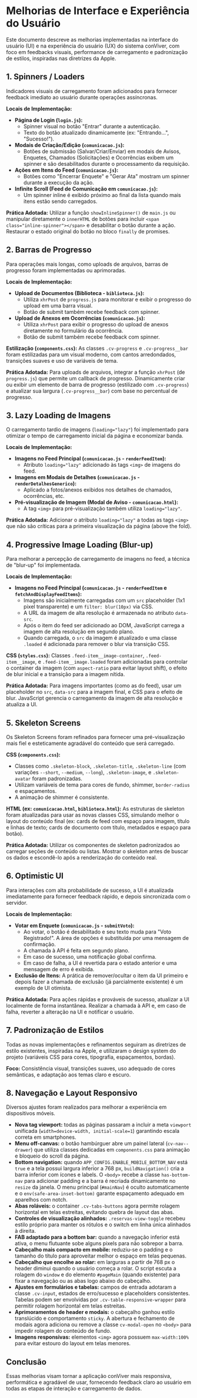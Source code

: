 # Melhorias de Interface e Experiência do Usuário

Este documento descreve as melhorias implementadas na interface do usuário (UI) e na experiência do usuário (UX) do sistema conViver, com foco em feedbacks visuais, performance de carregamento e padronização de estilos, inspiradas nas diretrizes da Apple.

## 1. Spinners / Loaders

Indicadores visuais de carregamento foram adicionados para fornecer feedback imediato ao usuário durante operações assíncronas.

**Locais de Implementação:**

*   **Página de Login (`login.js`):**
    *   Spinner visual no botão "Entrar" durante a autenticação.
    *   Texto do botão atualizado dinamicamente (ex: "Entrando...", "Sucesso!").
*   **Modais de Criação/Edição (`comunicacao.js`):**
    *   Botões de submissão (Salvar/Criar/Enviar) em modais de Avisos, Enquetes, Chamados (Solicitações) e Ocorrências exibem um spinner e são desabilitados durante o processamento da requisição.
*   **Ações em Itens do Feed (`comunicacao.js`):**
    *   Botões como "Encerrar Enquete" e "Gerar Ata" mostram um spinner durante a execução da ação.
*   **Infinite Scroll (Feed de Comunicação em `comunicacao.js`):**
    *   Um spinner inline é exibido próximo ao final da lista quando mais itens estão sendo carregados.

**Prática Adotada:**
Utilizar a função `showInlineSpinner()` de `main.js` ou manipular diretamente o `innerHTML` de botões para incluir `<span class="inline-spinner"></span>` e desabilitar o botão durante a ação. Restaurar o estado original do botão no bloco `finally` de promises.

## 2. Barras de Progresso

Para operações mais longas, como uploads de arquivos, barras de progresso foram implementadas ou aprimoradas.

**Locais de Implementação:**

*   **Upload de Documentos (Biblioteca - `biblioteca.js`):**
    *   Utiliza `xhrPost` de `progress.js` para monitorar e exibir o progresso do upload em uma barra visual.
    *   Botão de submit também recebe feedback com spinner.
*   **Upload de Anexos em Ocorrências (`comunicacao.js`):**
    *   Utiliza `xhrPost` para exibir o progresso do upload de anexos diretamente no formulário da ocorrência.
    *   Botão de submit também recebe feedback com spinner.

**Estilização (`components.css`):**
As classes `.cv-progress` e `.cv-progress__bar` foram estilizadas para um visual moderno, com cantos arredondados, transições suaves e uso de variáveis de tema.

**Prática Adotada:**
Para uploads de arquivos, integrar a função `xhrPost` (de `progress.js`) que permite um callback de progresso. Dinamicamente criar ou exibir um elemento de barra de progresso (estilizado com `.cv-progress`) e atualizar sua largura (`.cv-progress__bar`) com base no percentual de progresso.

## 3. Lazy Loading de Imagens

O carregamento tardio de imagens (`loading="lazy"`) foi implementado para otimizar o tempo de carregamento inicial da página e economizar banda.

**Locais de Implementação:**

*   **Imagens no Feed Principal (`comunicacao.js` - `renderFeedItem`):**
    *   Atributo `loading="lazy"` adicionado às tags `<img>` de imagens do feed.
*   **Imagens em Modais de Detalhes (`comunicacao.js` - `renderDetalhesGenerico`):**
    *   Aplicado a fotos/anexos exibidos nos detalhes de chamados, ocorrências, etc.
*   **Pré-visualização de Imagem (Modal de Aviso - `comunicacao.html`):**
    *   A tag `<img>` para pré-visualização também utiliza `loading="lazy"`.

**Prática Adotada:**
Adicionar o atributo `loading="lazy"` a todas as tags `<img>` que não são críticas para a primeira visualização da página (above the fold).

## 4. Progressive Image Loading (Blur-up)

Para melhorar a percepção de carregamento de imagens no feed, a técnica de "blur-up" foi implementada.

**Locais de Implementação:**

*   **Imagens no Feed Principal (`comunicacao.js` - `renderFeedItem` e `fetchAndDisplayFeedItems`):**
    *   Imagens são inicialmente carregadas com um `src` placeholder (1x1 pixel transparente) e um `filter: blur(10px)` via CSS.
    *   A URL da imagem de alta resolução é armazenada no atributo `data-src`.
    *   Após o item do feed ser adicionado ao DOM, JavaScript carrega a imagem de alta resolução em segundo plano.
    *   Quando carregada, o `src` da imagem é atualizado e uma classe `.loaded` é adicionada para remover o blur via transição CSS.

**CSS (`styles.css`):**
Classes `.feed-item__image-container`, `.feed-item__image`, e `.feed-item__image.loaded` foram adicionadas para controlar o container da imagem (com `aspect-ratio` para evitar layout shift), o efeito de blur inicial e a transição para a imagem nítida.

**Prática Adotada:**
Para imagens importantes (como as do feed), usar um placeholder no `src`, `data-src` para a imagem final, e CSS para o efeito de blur. JavaScript gerencia o carregamento da imagem de alta resolução e atualiza a UI.

## 5. Skeleton Screens

Os Skeleton Screens foram refinados para fornecer uma pré-visualização mais fiel e esteticamente agradável do conteúdo que será carregado.

**CSS (`components.css`):**

*   Classes como `.skeleton-block`, `.skeleton-title`, `.skeleton-line` (com variações `--short`, `--medium`, `--long`), `.skeleton-image`, e `.skeleton-avatar` foram padronizadas.
*   Utilizam variáveis de tema para cores de fundo, shimmer, `border-radius` e espaçamentos.
*   A animação de shimmer é consistente.

**HTML (ex: `comunicacao.html`, `biblioteca.html`):**
As estruturas de skeleton foram atualizadas para usar as novas classes CSS, simulando melhor o layout do conteúdo final (ex: cards de feed com espaço para imagem, título e linhas de texto; cards de documento com título, metadados e espaço para botão).

**Prática Adotada:**
Utilizar os componentes de skeleton padronizados ao carregar seções de conteúdo ou listas. Mostrar o skeleton antes de buscar os dados e escondê-lo após a renderização do conteúdo real.

## 6. Optimistic UI

Para interações com alta probabilidade de sucesso, a UI é atualizada imediatamente para fornecer feedback rápido, e depois sincronizada com o servidor.

**Locais de Implementação:**

*   **Votar em Enquete (`comunicacao.js` - `submitVoto`):**
    *   Ao votar, o botão é desabilitado e seu texto muda para "Voto Registrado!". A área de opções é substituída por uma mensagem de confirmação.
    *   A chamada à API é feita em segundo plano.
    *   Em caso de sucesso, uma notificação global confirma.
    *   Em caso de falha, a UI é revertida para o estado anterior e uma mensagem de erro é exibida.
*   **Exclusão de Itens:** A prática de remover/ocultar o item da UI primeiro e depois fazer a chamada de exclusão (já parcialmente existente) é um exemplo de UI otimista.

**Prática Adotada:**
Para ações rápidas e prováveis de sucesso, atualizar a UI localmente de forma instantânea. Realizar a chamada à API e, em caso de falha, reverter a alteração na UI e notificar o usuário.

## 7. Padronização de Estilos

Todas as novas implementações e refinamentos seguiram as diretrizes de estilo existentes, inspiradas na Apple, e utilizaram o design system do projeto (variáveis CSS para cores, tipografia, espaçamentos, bordas).

**Foco:**
Consistência visual, transições suaves, uso adequado de cores semânticas, e adaptação aos temas claro e escuro.

## 8. Navegação e Layout Responsivo

Diversos ajustes foram realizados para melhorar a experiência em dispositivos móveis.

* **Nova tag viewport:** todas as páginas passaram a incluir a meta `viewport` unificada (`width=device-width, initial-scale=1`) garantindo escala correta em smartphones.
* **Menu off-canvas:** o botão hambúrguer abre um painel lateral (`cv-nav--drawer`) que utiliza classes dedicadas em `components.css` para animação e bloqueio do scroll da página.
* **Bottom navigation:** quando `APP_CONFIG.ENABLE_MOBILE_BOTTOM_NAV` está `true` e a tela possui largura inferior a 768&nbsp;px, `buildNavigation()` cria a barra inferior com ícones e labels. O `<body>` recebe a classe `has-bottom-nav` para adicionar padding e a barra é recriada dinamicamente no `resize` da janela. O menu principal (`#mainNav`) é oculto automaticamente e o `env(safe-area-inset-bottom)` garante espaçamento adequado em aparelhos com notch.
* **Abas roláveis:** o container `.cv-tabs-buttons` agora permite rolagem horizontal em telas estreitas, evitando quebra de layout das abas.
* **Controles de visualização alinhados:** `.reservas-view-toggle` recebeu estilo próprio para manter os rótulos e o switch em linha única alinhados à direita.
* **FAB adaptado para a bottom bar:** quando a navegação inferior está ativa, o menu flutuante sobe alguns pixels para não sobrepor a barra.
* **Cabeçalho mais compacto em mobile:** reduziu-se o padding e o tamanho do título para aproveitar melhor o espaço em telas pequenas.
* **Cabeçalho que encolhe ao rolar:** em larguras a partir de 768&nbsp;px o header diminui quando o usuário começa a rolar. O script escuta a rolagem do `window` e do elemento `#pageMain` (quando existente) para fixar a navegação ou as abas logo abaixo do cabeçalho.
* **Ajustes em formulários e tabelas:** campos de entrada adotaram a classe `.cv-input`, estados de erro/sucesso e placeholders consistentes. Tabelas podem ser envolvidas por `.cv-table-responsive-wrapper` para permitir rolagem horizontal em telas estreitas.
* **Aprimoramentos de header e modais:** o cabeçalho ganhou estilo translúcido e comportamento `sticky`. A abertura e fechamento de modais agora adiciona ou remove a classe `cv-modal-open` no `<body>` para impedir rolagem do conteúdo de fundo.
* **Imagens responsivas:** elementos `<img>` agora possuem `max-width:100%` para evitar estouro do layout em telas menores.

## Conclusão

Essas melhorias visam tornar a aplicação conViver mais responsiva, performática e agradável de usar, fornecendo feedback claro ao usuário em todas as etapas de interação e carregamento de dados.
